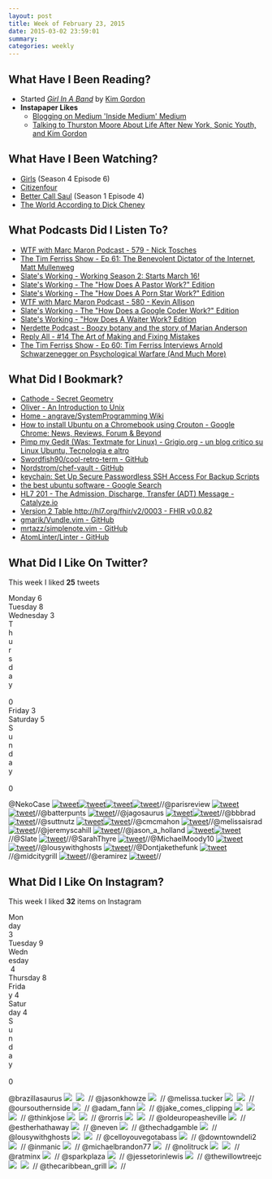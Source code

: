 ```yaml
---
layout: post
title: Week of February 23, 2015
date: 2015-03-02 23:59:01
summary:
categories: weekly
---
```


## What Have I Been Reading?

* Started *[Girl In A Band](http://www.amazon.com/Girl-Band-Memoir-Kim-Gordon/dp/0062295896)* by [Kim Gordon](http://en.wikipedia.org/wiki/Kim_Gordon)
* **Instapaper Likes**
  * [Blogging on Medium 'Inside Medium' Medium](https://medium.com/inside/blogging-on-medium-95f1546bcd7d)
  * [Talking to Thurston Moore About Life After New York, Sonic Youth, and Kim Gordon](http://www.vulture.com/2014/10/thurston-moore-on-kim-gordon-split-new-album.html)


## What Have I Been Watching?

* [Girls](http://www.imdb.com/title/tt1723816/) (Season 4 Episode 6)
* [Citizenfour](http://www.imdb.com/title/tt4044364/)
* [Better Call Saul](http://www.imdb.com/title/tt3032476/) (Season 1 Episode 4)
* [The World According to Dick Cheney](http://www.imdb.com/title/tt2354495/)

## What Podcasts Did I Listen To?

* [WTF with Marc Maron Podcast - 579 - Nick Tosches](http://overca.st/bgJAgw)
* [The Tim Ferriss Show - Ep 61: The Benevolent Dictator of the Internet, Matt Mullenweg](http://overca.st/BmGWV1ESs)
* [Slate's Working - Working Season 2: Starts March 16!](http://overca.st/DqOZcZBlM)
* [Slate's Working - The "How Does A Pastor Work?" Edition](http://overca.st/DqOYgj8Kc)
* [Slate's Working - The "How Does A Porn Star Work?" Edition](http://overca.st/DqObykX1s)
* [WTF with Marc Maron Podcast - 580 - Kevin Allison](http://overca.st/bP_dVk)
* [Slate's Working - The "How Does a Google Coder Work?" Edition](http://overca.st/DqOaTvsY8)
* [Slate's Working - "How Does A Waiter Work? Edition](http://overca.st/DqObcWfaI)
* [Nerdette Podcast - Boozy botany and the story of Marian Anderson](http://overca.st/6t0TCJoc)
* [Reply All - #14 The Art of Making and Fixing Mistakes](http://overca.st/DzGUxpZ6U)
* [The Tim Ferriss Show - Ep 60: Tim Ferriss Interviews Arnold Schwarzenegger on Psychological Warfare (And Much More)](http://overca.st/BmGU0YOnU)

## What Did I Bookmark?

* [Cathode - Secret Geometry](http://www.secretgeometry.com/apps/cathode/)
* [Oliver - An Introduction to Unix](http://www.oliverelliott.org/article/computing/tut_unix/)
* [Home - angrave/SystemProgramming Wiki](https://github.com/angrave/SystemProgramming/wiki)
* [How to install Ubuntu on a Chromebook using Crouton - Google Chrome: News, Reviews, Forum & Beyond](http://chromespot.com/2014/01/29/how-to-install-ubuntu-chromebook-crouton/)
* [Pimp my Gedit (Was: Textmate for Linux) - Grigio.org - un blog critico su Linux Ubuntu, Tecnologia e altro](http://grigio.org/pimp_my_gedit_was_textmate_linux)
* [Swordfish90/cool-retro-term - GitHub](https://github.com/Swordfish90/cool-retro-term)
* [Nordstrom/chef-vault - GitHub](https://github.com/Nordstrom/chef-vault)
* [keychain: Set Up Secure Passwordless SSH Access For Backup Scripts](http://www.cyberciti.biz/faq/ssh-passwordless-login-with-keychain-for-scripts/)
* [the best ubuntu software - Google Search](https://www.google.com/webhp?sourceid=chrome-instant&ion=1&espv=2&ie=UTF-8#q=the%20best%20ubuntu%20software)
* [HL7 201 - The Admission, Discharge, Transfer (ADT) Message - Catalyze.io](https://catalyze.io/learn/hl7-201-the-admission-discharge-transfer-adt-message)
* [Version 2 Table http://hl7.org/fhir/v2/0003 - FHIR v0.0.82](http://www.hl7.org/implement/standards/fhir/v2/0003/index.html)
* [gmarik/Vundle.vim - GitHub](https://github.com/gmarik/Vundle.vim)
* [mrtazz/simplenote.vim - GitHub](https://github.com/mrtazz/simplenote.vim)
* [AtomLinter/Linter - GitHub](https://github.com/AtomLinter/Linter)

## What Did I Like On Twitter?

This week I liked **25** tweets

<div class="barchart">
<div style="width: 600px">Monday&nbsp;6</div>
<div style="width: 800px">Tuesday&nbsp;8</div>
<div style="width: 300px">Wednesday&nbsp;3</div>
<div style="width: 0px">Thursday&nbsp;0</div>
<div style="width: 300px">Friday&nbsp;3</div>
<div style="width: 500px">Saturday&nbsp;5</div>
<div style="width: 0px">Sunday&nbsp;0</div>
</div>

@NekoCase [![tweet](http://austinmoody.org/i/tweet.png)](https://twitter.com/NekoCase/status/569722286900682753)[![tweet](http://austinmoody.org/i/tweet.png)](https://twitter.com/NekoCase/status/570084739526361088)[![tweet](http://austinmoody.org/i/tweet.png)](https://twitter.com/NekoCase/status/570545046489067520)[![tweet](http://austinmoody.org/i/tweet.png)](https://twitter.com/NekoCase/status/571496751720484864)//@parisreview [![tweet](http://austinmoody.org/i/tweet.png)](https://twitter.com/parisreview/status/569815274649722881)[![tweet](http://austinmoody.org/i/tweet.png)](https://twitter.com/parisreview/status/570645741015846914)//@batterpunts [![tweet](http://austinmoody.org/i/tweet.png)](https://twitter.com/batterpunts/status/569844039580815360)//@jagosaurus [![tweet](http://austinmoody.org/i/tweet.png)](https://twitter.com/jagosaurus/status/569885634023825408)[![tweet](http://austinmoody.org/i/tweet.png)](https://twitter.com/jagosaurus/status/569896142626025474)//@bbbrad [![tweet](http://austinmoody.org/i/tweet.png)](https://twitter.com/bbbrad/status/569910557425446912)//@suttnutz [![tweet](http://austinmoody.org/i/tweet.png)](https://twitter.com/suttnutz/status/570214374754914305)[![tweet](http://austinmoody.org/i/tweet.png)](https://twitter.com/suttnutz/status/570214730654216195)//@cmcmahon [![tweet](http://austinmoody.org/i/tweet.png)](https://twitter.com/cmcmahon/status/570222471233851392)//@melissaisrad [![tweet](http://austinmoody.org/i/tweet.png)](https://twitter.com/melissaisrad/status/570279415374065664)//@jeremyscahill [![tweet](http://austinmoody.org/i/tweet.png)](https://twitter.com/jeremyscahill/status/570294941332725760)//@jason_a_holland [![tweet](http://austinmoody.org/i/tweet.png)](https://twitter.com/jason_a_holland/status/570350369173147649)[![tweet](http://austinmoody.org/i/tweet.png)](https://twitter.com/jason_a_holland/status/571339409104228352)//@Slate [![tweet](http://austinmoody.org/i/tweet.png)](https://twitter.com/Slate/status/570353768719495171)//@SarahThyre [![tweet](http://austinmoody.org/i/tweet.png)](https://twitter.com/SarahThyre/status/570391227805274112)//@MichaelMoody10 [![tweet](http://austinmoody.org/i/tweet.png)](https://twitter.com/MichaelMoody10/status/571107269326323712)[![tweet](http://austinmoody.org/i/tweet.png)](https://twitter.com/MichaelMoody10/status/571632951705927680)//@lousywithghosts [![tweet](http://austinmoody.org/i/tweet.png)](https://twitter.com/lousywithghosts/status/571445798350823424)//@Dontjakethefunk [![tweet](http://austinmoody.org/i/tweet.png)](https://twitter.com/Dontjakethefunk/status/571484724868345856)//@midcitygrill [![tweet](http://austinmoody.org/i/tweet.png)](https://twitter.com/midcitygrill/status/571509161390825472)//@eramirez [![tweet](http://austinmoody.org/i/tweet.png)](https://twitter.com/eramirez/status/571795330468982784)//


## What Did I Like On Instagram?

This week I liked **32** items on Instagram

<div class="barchart">
<div style="width: 30px">Monday&nbsp;3</div>
<div style="width: 90px">Tuesday&nbsp;9</div>
<div style="width: 40px">Wednesday&nbsp;4</div>
<div style="width: 80px">Thursday&nbsp;8</div>
<div style="width: 40px">Friday&nbsp;4</div>
<div style="width: 40px">Saturday&nbsp;4</div>
<div style="width: 0px">Sunday&nbsp;0</div>
</div>

@brazillasaurus [![](http://austinmoody.org/i/instagram.png)](https://instagram.com/p/zcq7_EvXPS/)&nbsp;&nbsp;[![](http://austinmoody.org/i/instagram.png)](https://instagram.com/p/zqDYAjPXEl/)&nbsp;&nbsp;//
@jasonkhowze [![](http://austinmoody.org/i/instagram.png)](http://instagram.com/p/zdGxjbwudl/)&nbsp;&nbsp;//
@melissa.tucker [![](http://austinmoody.org/i/instagram.png)](https://instagram.com/p/zdknRln8r6/)&nbsp;&nbsp;[![](http://austinmoody.org/i/instagram.png)](https://instagram.com/p/zkb1Ofn8si/)&nbsp;&nbsp;//
@oursouthernside [![](http://austinmoody.org/i/instagram.png)](https://instagram.com/p/zdvEOPtUK-/)&nbsp;&nbsp;//
@adam_fann [![](http://austinmoody.org/i/instagram.png)](https://instagram.com/p/zdva_NnWgV/)&nbsp;&nbsp;//
@jake_comes_clipping [![](http://austinmoody.org/i/instagram.png)](https://instagram.com/p/zdz0pxvHVd/)&nbsp;&nbsp;[![](http://austinmoody.org/i/instagram.png)](https://instagram.com/p/zgEmqRPHef/)&nbsp;&nbsp;[![](http://austinmoody.org/i/instagram.png)](https://instagram.com/p/zgMc6TvHbs/)&nbsp;&nbsp;//
@thinkjose [![](http://austinmoody.org/i/instagram.png)](https://instagram.com/p/zfB4b7wCEO/)&nbsp;&nbsp;[![](http://austinmoody.org/i/instagram.png)](https://instagram.com/p/zkr2BdwCPX/)&nbsp;&nbsp;//
@rorris [![](http://austinmoody.org/i/instagram.png)](https://instagram.com/p/zfCcUlouN6/)&nbsp;&nbsp;[![](http://austinmoody.org/i/instagram.png)](https://instagram.com/p/zhz8DJouN7/)&nbsp;&nbsp;//
@oldeuropeasheville [![](http://austinmoody.org/i/instagram.png)](https://instagram.com/p/zfZobNPqqz/)&nbsp;&nbsp;//
@estherhathaway [![](http://austinmoody.org/i/instagram.png)](https://instagram.com/p/zgJlK_sVnR/)&nbsp;&nbsp;//
@neven [![](http://austinmoody.org/i/instagram.png)](https://instagram.com/p/zggYZHrvyP/)&nbsp;&nbsp;//
@thechadgamble [![](http://austinmoody.org/i/instagram.png)](https://instagram.com/p/ziXONOKt5A/)&nbsp;&nbsp;//
@lousywithghosts [![](http://austinmoody.org/i/instagram.png)](https://instagram.com/p/ziYXslEHl9/)&nbsp;&nbsp;[![](http://austinmoody.org/i/instagram.png)](https://instagram.com/p/zkG-a-kHtr/)&nbsp;&nbsp;//
@celloyouvegotabass [![](http://austinmoody.org/i/instagram.png)](https://instagram.com/p/zjU3gygbOv/)&nbsp;&nbsp;//
@downtowndeli2 [![](http://austinmoody.org/i/instagram.png)](https://instagram.com/p/zkZsy2y63C/)&nbsp;&nbsp;//
@inmanic [![](http://austinmoody.org/i/instagram.png)](https://instagram.com/p/zkcNlQNTMg/)&nbsp;&nbsp;//
@michaelbrandon77 [![](http://austinmoody.org/i/instagram.png)](https://instagram.com/p/zk2LdsmAPR/)&nbsp;&nbsp;//
@nolitruck [![](http://austinmoody.org/i/instagram.png)](https://instagram.com/p/zlUGKAMozQ/)&nbsp;&nbsp;[![](http://austinmoody.org/i/instagram.png)](https://instagram.com/p/zqSMZ4Mozm/)&nbsp;&nbsp;//
@ratminx [![](http://austinmoody.org/i/instagram.png)](https://instagram.com/p/zmwJ0xBChu/)&nbsp;&nbsp;//
@sparkplaza [![](http://austinmoody.org/i/instagram.png)](https://instagram.com/p/zm82Gmt0N8/)&nbsp;&nbsp;//
@jessetorinlewis [![](http://austinmoody.org/i/instagram.png)](https://instagram.com/p/znmoZQiiKb/)&nbsp;&nbsp;//
@thewillowtreejc [![](http://austinmoody.org/i/instagram.png)](https://instagram.com/p/zn7LbzTBoM/)&nbsp;&nbsp;[![](http://austinmoody.org/i/instagram.png)](https://instagram.com/p/zqRWGpzBu0/)&nbsp;&nbsp;//
@thecaribbean_grill [![](http://austinmoody.org/i/instagram.png)](https://instagram.com/p/zp4X-JQt8n/)&nbsp;&nbsp;//
